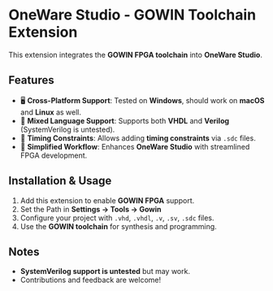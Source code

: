 # OneWare Studio - GOWIN Toolchain Extension

This extension integrates the **GOWIN FPGA toolchain** into **OneWare Studio**.

## Features
- 🖥️ **Cross-Platform Support**: Tested on **Windows**, should work on **macOS** and **Linux** as well.
- 🔄 **Mixed Language Support**: Supports both **VHDL** and **Verilog** (SystemVerilog is untested).
- 🎯 **Timing Constraints**: Allows adding **timing constraints** via `.sdc` files.
- 🚀 **Simplified Workflow**: Enhances **OneWare Studio** with streamlined FPGA development.

## Installation & Usage
1. Add this extension to enable **GOWIN FPGA** support.
2. Set the Path in **Settings -> Tools -> Gowin**
2. Configure your project with `.vhd`, `.vhdl`, `.v`, `.sv`, `.sdc` files.
3. Use the **GOWIN toolchain** for synthesis and programming.

## Notes
- **SystemVerilog support is untested** but may work.
- Contributions and feedback are welcome!
